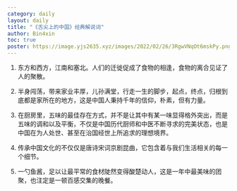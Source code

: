 ```yaml
---
category: daily
layout: daily
title: "《舌尖上的中国》经典解说词"
author: Bin4xin
toc: true
poster: https://image.yjs2635.xyz/images/2022/02/26/3RgwVNqOt6mskPy.png
---
```




1. 东方和西方，江南和塞北。人们的迁徙促成了食物的相逢，食物的离合见证了人的聚散。

2. 半身闯荡，带来家业丰厚，儿孙满堂，行走一生的脚步，起点，终点，归根到底都是家所在的地方，这是中国人秉持千年的信仰，朴素，但有力量。

3. 在厨房里，五味的最佳存在方式，并不是让其中有某一味显得格外突出，而是五味的调和以及平衡，不仅是中国历代厨师和中医不断寻求的完美状态，也是中国在为人处世、甚至在治国经世上所追求的理想境界。

4. 传承中国文化的不仅仅是唐诗宋词京剧昆曲，它包含着与我们生活相关的每一个细节。

5. 一勺鱼酱，足以让最平常的食材陡然变得酸楚动人，这是一年中最美味的团聚，也注定是一顿百感交集的晚餐。